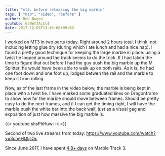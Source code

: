 ```yaml
---
title: "mt3: before releasing the big marble"
tags: [ "mt3", "video", "before" ]
author: Rob Nugen
youtube: Gz0WYJAiIc4
date: 2017-12-05T13:46:08+09:00
---
```


I worked on MT3 in two parts today.  Right around 2 hours total, I
think, not including letting glue dry (during which I ate lunch and
had a nice nap).  I found a pretty good technique for keeping the
large marble in place: using a twist tie looped around the track seems
to do the trick.  If I had taken the time to figure that out before I
had the guy push the big marble up the M Splitter, he would have been
able to walk up on both rails.  As it is, he had one foot down and one
foot up, lodged betwen the rail and the marble to keep it from
rolling.

Now, as of the last frame in the video below, the marble is being kept
in place with a twist tie.  I have marked some graduated lines on
Dragonframe to show how far the marble should move between frames.
Should be pretty easy to do the next frames, and if I can get the
timing right, I will have the marble push the white bar into the back
wall, just as a visual gag and exposition of just how massive the big
marble is.

{{< youtube shsPhHuw--k >}}

Second of two live streams from today:
https://www.youtube.com/watch?v=3uneHQljsOc

Since June 2017, I have spent
[4.8+ days](
http://grun1.com/utils/timeCalc.html?t1=4:14:42&c1=June%202017%204:14:42&t2=10:16:10&c2=July%202017%2010:16:10&t3=26:12:06&c3=Aug%202017%2026:12:06&t4=29:46:54&c4=Sep%202017%2029:46:54&t5=14:55:11&c5=Oct%202017%2014:55:11&t6=29:39:56&c6=Nov%202017%2029:39:56&t7=1:05:07&c7=5%20Dec%202017&t8=55:31&c8=5%20Dec%202017&mode=0&fs3=1&ft2=1&f3t1=1&f4t0=1&d=:&o10=1&fps=
) on Marble Track 3.
